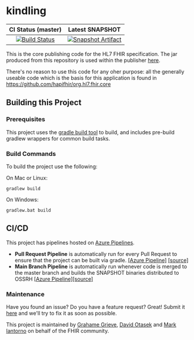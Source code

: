 <!---
 ____________________
|                    |
|  N  O  T  I  C  E  |
|____________________|

Please maintain this README.md as a linkable document, as other documentation may link back to it. The following sections should appear consistently in all updates to this document to maintain linkability:

## Building this Project
## CI/CD
## Maintenance

--->

# kindling

| CI Status (master) | Latest SNAPSHOT |
| :---: | :---: |
| [![Build Status][Badge-BuildPipeline]][Link-AzureMainPipeline] | [![Snapshot Artifact][Badge-SonatypeSnapshots]][Link-SonatypeSnapshots] |

This is the core publishing code for the HL7 FHIR specification. The jar produced from this repository is used within the publisher [here][Link-PublisherProject].

There's no reason to use this code for any oher purpose: all the generally useable code which is the basis for 
this application is found in https://github.com/hapifhir/org.hl7.fhir.core

## Building this Project

### Prerequisites

This project uses the [gradle build tool][Link-GradleWebpage] to build, and includes pre-build gradlew wrappers for common build tasks. 

### Build Commands

To build the project use the following:

On Mac or Linux:

```
gradlew build
```

On Windows:

```
gradlew.bat build
```

## CI/CD

This project has pipelines hosted on [Azure Pipelines][Link-AzureProject]. 

* **Pull Request Pipeline** is automatically run for every Pull Request to ensure that the project can be built via gradle. [[Azure Pipeline]][Link-AzurePullRequestPipeline] [[source]](pull-request-pipeline.yml)
* **Main Branch Pipeline** is automatically run whenever code is merged to the master branch and builds the SNAPSHOT binaries distributed to OSSRH [[Azure Pipeline]][Link-AzureMainPipeline][[source]](main-branch-pipeline.yml)

### Maintenance

Have you found an issue? Do you have a feature request? Great! Submit it [here][Link-GithubIssues] and we'll try to fix it as soon as possible.

This project is maintained by [Grahame Grieve][Link-grahameGithub], [David Otasek][Link-davidGithub] and [Mark Iantorno][Link-markGithub] on behalf of the FHIR community.

[Link-AzureProject]: https://dev.azure.com/fhir-pipelines/kindling
[Link-AzureMainPipeline]: https://dev.azure.com/fhir-pipelines/kindling/_build/latest?definitionId=41&branchName=main
[Link-AzurePullRequestPipeline]: https://dev.azure.com/fhir-pipelines/kindling/_build?definitionId=43
[Link-SonatypeSnapshots]: https://oss.sonatype.org/service/local/artifact/maven/redirect?r=snapshots&g=org.hl7.fhir&a=kindling&v=LATEST "Sonatype Snapshots"
[Link-PublisherProject]: https://github.com/HL7/fhir

[Link-GithubIssues]: https://github.com/HL7/kindling/issues

[Link-davidGithub]: https://github.com/dotasek
[Link-grahameGithub]: https://github.com/grahamegrieve
[Link-markGithub]: https://github.com/markiantorno

[Link-GradleWebpage]: https://gradle.org/

[Badge-BuildPipeline]: https://dev.azure.com/fhir-pipelines/kindling/_apis/build/status/Main%20Branch%20Pipeline?branchName=main
[Badge-SonatypeSnapshots]: https://img.shields.io/nexus/s/https/oss.sonatype.org/org.hl7.fhir/kindling.svg "Sonatype Snapshots"

